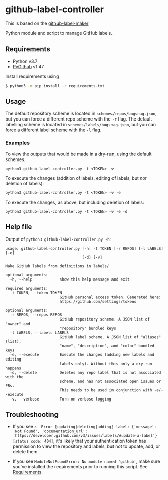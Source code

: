 # github-label-controller

This is based on the [github-label-maker](https://github.com/mloskot/github-label-maker)

Python module and script to manage GitHub labels.

## Requirements

* Python v3.7
* [PyGithub](https://github.com/PyGithub/PyGithub) v1.47

Install requirements using

```sh
$ python3 -m pip install -r requirements.txt
```

## Usage
The default repository scheme is located in `schemes/repos/bugsnag.json`, but you can force a different repo scheme with the `-r` flag.
The default labelling scheme is located in `schemes/labels/bugsnag.json`, but you can force a different label scheme with the `-l` flag.

### Examples
To view the outputs that would be made in a dry-run, using the default schemes.
```
python3 github-label-controller.py -t <TOKEN> -v
```
To execute the changes (addition of labels, editing of labels, but *not* deletion of labels):
```
python3 github-label-controller.py -t <TOKEN> -v -e
```
To execute the changes, as above, but including deletion of labels:
```
python3 github-label-controller.py -t <TOKEN> -v -e -d
```

## Help file
Output of `python3 github-label-controller.py -h`:

```
usage: github-label-controller.py [-h] -t TOKEN [-r REPOS] [-l LABELS] [-e]
                                  [-d] [-v]

Make GitHub labels from definitions in labels/

optional arguments:
  -h, --help            show this help message and exit

required arguments:
  -t TOKEN, --token TOKEN
                        GitHub personal access token. Generated here:
                        https://github.com/settings/tokens

optional arguments:
  -r REPOS, --repos REPOS
                        GitHub repository scheme. A JSON list of "owner" and
                        "repository" bundled keys
  -l LABELS, --labels LABELS
                        GitHub label scheme. A JSON list of "aliases" (list),
                        "name", "description", and "color" bundled keys
  -e, --execute         Execute the changes (adding new labels and editing
                        labels only). Without this only a dry-run happens
  -d, --delete          Deletes any repo label that is not associated with the
                        scheme, and has not associated open issues or PRs.
                        This needs to be used in conjunction with -e/--execute
  -v, --verbose         Turn on verbose logging
```

## Troubleshooting
* If you see `⚠️  Error [updating|deleting|adding] label: {'message': 'Not Found', 'documentation_url': 'https://developer.github.com/v3/issues/labels/#update-a-label'} [status code: 404]`, it's likely that your authentication token has permission to view the repository and labels, but not to update, add, or delete them.

* If you see `ModuleNotFoundError: No module named 'github'`, make sure you've installed the requirements prior to running this script. See [Requirements](#Requirements).